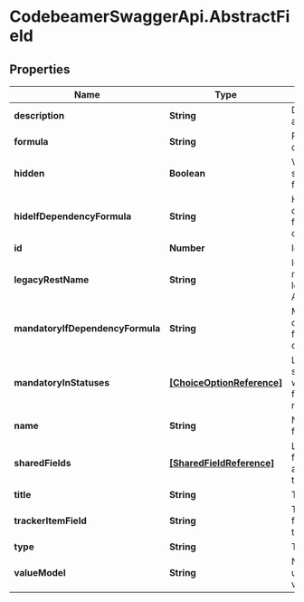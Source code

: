 # CodebeamerSwaggerApi.AbstractField

## Properties
Name | Type | Description | Notes
------------ | ------------- | ------------- | -------------
**description** | **String** | Description of a field | [optional] 
**formula** | **String** | Formula value of a field | [optional] 
**hidden** | **Boolean** | Visibility status of a field | [optional] 
**hideIfDependencyFormula** | **String** | Hide If dependency formula value of a field | [optional] 
**id** | **Number** | Id of a field | [optional] 
**legacyRestName** | **String** | Identifier matching the legacy REST API naming | [optional] 
**mandatoryIfDependencyFormula** | **String** | Mandatory If dependency formula value of a field | [optional] 
**mandatoryInStatuses** | [**[ChoiceOptionReference]**](ChoiceOptionReference.md) | List of statuses where the field is mandatory. | [optional] 
**name** | **String** | Name of a field | [optional] 
**sharedFields** | [**[SharedFieldReference]**](SharedFieldReference.md) | List of shared fields assigned to this field | [optional] 
**title** | **String** | Title of a field | [optional] 
**trackerItemField** | **String** | Tracker item&#x27;s field name for this field | [optional] 
**type** | **String** | Type of a field | [optional] 
**valueModel** | **String** | Name of the updater/getter value model | [optional] 
